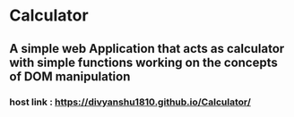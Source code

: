 # Calculator
## A simple web Application that acts as calculator with simple functions working on the concepts of DOM manipulation
### host link : https://divyanshu1810.github.io/Calculator/
